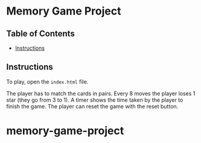 # Memory Game Project

## Table of Contents

* [Instructions](#instructions)

## Instructions

To play, open the `index.html` file.

The player has to match the cards in pairs.
Every 8 moves the player loses 1 star (they go from 3 to 1).
A timer shows the time taken by the player to finish the game.
The player can reset the game with the reset button.


# memory-game-project
